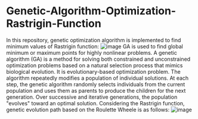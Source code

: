 # Genetic-Algorithm-Optimization-Rastrigin-Function
In this repository, genetic optimization algorithm is implemented to find minimum values of Rastrigin function: 
![image](https://user-images.githubusercontent.com/61955953/156248693-de17f41d-8843-46e3-9898-ae7643d4456f.png)
GA is used to find global minimum or maximum points for highly nonlinear problems. A genetic algorithm (GA) is a method for solving both constrained and unconstrained optimization problems based on a natural selection process that mimics biological evolution. It is evolutionary-based optimization problem.  The algorithm repeatedly modifies a population of individual solutions. At each step, the genetic algorithm randomly selects individuals from the current population and uses them as parents to produce the children for the next generation. Over successive and iterative generations, the population "evolves" toward an optimal solution.
Considering the Rastrigin function, genetic evolution path based on the Roulette Wheele is as follows: 
![image](https://user-images.githubusercontent.com/61955953/156248263-e9a9a4bc-556c-4b6c-a950-1fe9485c703c.png)
